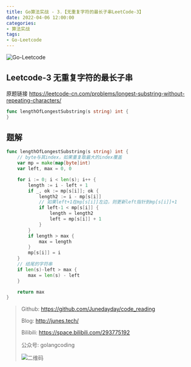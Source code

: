 ```yaml
---
title: Go算法实战 - 3.【无重复字符的最长子串LeetCode-3】
date: 2022-04-06 12:00:00
categories: 
- 算法实战
tags:
- Go-Leetcode
---
```


![Go-Leetcode](https://i.loli.net/2021/07/10/SbG3k5XFRlsJdOV.jpg)

## Leetcode-3 无重复字符的最长子串

原题链接 https://leetcode-cn.com/problems/longest-substring-without-repeating-characters/

```go
func lengthOfLongestSubstring(s string) int {
}
```

<!-- more -->

## 题解

```go
func lengthOfLongestSubstring(s string) int {
	// byte与其index，如果重复取最大的index覆盖
	var mp = make(map[byte]int)
	var left, max = 0, 0

	for i := 0; i < len(s); i++ {
		length := i - left + 1
		if _, ok := mp[s[i]]; ok {
			length2 := i - mp[s[i]]
			// 如果left+1在mp[s[i]]左边，则更新left指针到mp[s[i]]+1
			if left-1 < mp[s[i]] {
				length = length2
				left = mp[s[i]] + 1
			}
		}
		if length > max {
			max = length
		}
		mp[s[i]] = i
	}
	// 结尾的字符串
	if len(s)-left > max {
		max = len(s) - left
	}

	return max
}
```



> Github: https://github.com/Junedayday/code_reading
>
> Blog: http://junes.tech/
>
> Bilibili: https://space.bilibili.com/293775192
>
> 公众号: golangcoding
>
>  ![二维码](https://i.loli.net/2021/02/28/RPzy7Hjc9GZ8I3e.jpg)

